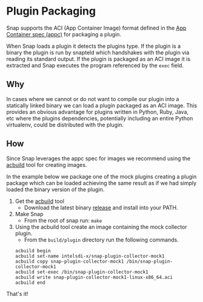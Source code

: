 # Plugin Packaging 

Snap supports the ACI (App Container
Image) format defined in the 
[App Container spec (appc)](https://github.com/appc/spec) for packaging a 
plugin.

When Snap loads a plugin it detects the plugins type.  If the plugin is a binary
the plugin is run by snapteld which handshakes with the plugin via reading its 
standard output.  If the plugin is packaged as an ACI image it is extracted
and Snap executes the program referenced by the `exec` field.

## Why  

In cases where we cannot or do not want to compile our plugin into a statically 
linked binary we can load a plugin packaged as an ACI image.  This provides 
an obvious advantage for plugins written in Python, Ruby, Java, etc where the 
plugins dependencies, potentially including an entire Python virtualenv, could 
be distributed with the plugin.  

## How

Since Snap leverages the appc spec for images we recommend using the 
[acbuild](https://github.com/appc/acbuild) tool for creating images.  

In the example below we package one of the mock plugins creating a plugin 
package which can be loaded achieving the same result as if we had simply 
loaded the binary version of the plugin. 

1. Get the [acbuild](https://github.com/appc/acbuild) tool  
    * Download the latest binary 
    [release](https://github.com/appc/acbuild/releases) and install into your 
    PATH.
2. Make Snap
    * From the root of snap run: `make`
4. Using the acbuild tool create an image containing the mock collector plugin.
    * From the `build/plugin` directory run the following commands.
    ``` 
    acbuild begin
    acbuild set-name intelsdi-x/snap-plugin-collector-mock1
    acbuild copy snap-plugin-collector-mock1 /bin/snap-plugin-collector-mock1
    acbuild set-exec /bin/snap-plugin-collector-mock1
    acbuild write snap-plugin-collector-mock1-linux-x86_64.aci
    acbuild end
    ```

That's it!